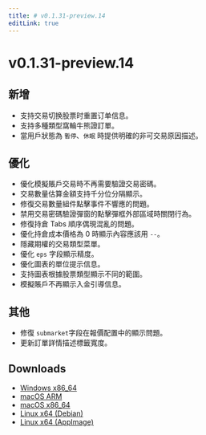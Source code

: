 ```yaml
---
title: # v0.1.31-preview.14
editLink: true
---
```


# v0.1.31-preview.14 <Badge type="warning" text="preview" />

## 新增

- 支持交易切换股票时重置订单信息。
- 支持多種類型窩輪牛熊證訂單。
- 當用戶狀態為 `暫停`、`休眠` 時提供明確的非可交易原因描述。

## 優化

- 優化模擬賬戶交易時不再需要驗證交易密碼。
- 交易數量估算金額支持千分位分隔顯示。
- 修復交易數量組件點擊事件不響應的問題。
- 禁用交易密碼驗證彈窗的點擊彈框外部區域時關閉行為。
- 修復持倉 Tabs 順序偶現混亂的問題。
- 優化持倉成本價格為 0 時顯示內容應該用 `--`。
- 隱藏期權的交易類型菜單。
- 優化 `eps` 字段顯示精度。
- 優化圖表的單位提示信息。
- 支持圖表根據股票類型顯示不同的範圍。
- 模擬賬戶不再顯示入金引導信息。

## 其他

- 修復 `submarket`字段在報價配置中的顯示問題。
- 更新訂單詳情描述標籤寬度。

## Downloads

- [Windows x86_64](https://assets.lbkrs.com/github/release/longbridge-desktop/preview/longbridge-v0.1.31-preview.14-windows-x86_64.exe)
- [macOS ARM](https://assets.lbkrs.com/github/release/longbridge-desktop/preview/longbridge-v0.1.31-preview.14-macos-aarch64.dmg)
- [macOS x86_64](https://assets.lbkrs.com/github/release/longbridge-desktop/preview/longbridge-v0.1.31-preview.14-macos-x86_64.dmg)
- [Linux x64 (Debian)](https://assets.lbkrs.com/github/release/longbridge-desktop/preview/longbridge-v0.1.31-preview.14-linux-x86_64.deb)
- [Linux x64 (AppImage)](https://assets.lbkrs.com/github/release/longbridge-desktop/preview/longbridge-v0.1.31-preview.14-linux-x86_64.AppImage)